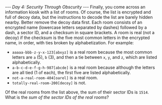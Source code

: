 *--- Day 4: Security Through Obscurity ---*
Finally, you come across an information kiosk with a list of rooms.  Of course, the list is encrypted and full of decoy data, but the instructions to decode the list are barely hidden nearby.  Better remove the decoy data first.
Each room consists of an encrypted name (lowercase letters separated by dashes) followed by a dash, a sector ID, and a checksum in square brackets.
A room is real (not a decoy) if the checksum is the five most common letters in the encrypted name, in order, with ties broken by alphabetization.  For example:

- `aaaaa-bbb-z-y-x-123[abxyz]` is a real room because the most common letters are `a` (5), `b` (3), and then a tie between `x`, `y`, and `z`, which are listed alphabetically.
- `a-b-c-d-e-f-g-h-987[abcde]` is a real room because although the letters are all tied (1 of each), the first five are listed alphabetically.
- `not-a-real-room-404[oarel]` is a real room.
- `totally-real-room-200[decoy]` is not.

Of the real rooms from the list above, the sum of their sector IDs is `1514`.
What is the _sum of the sector IDs of the real rooms_?

